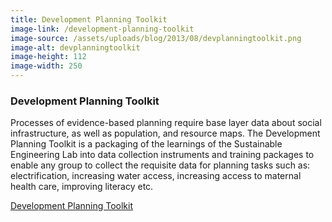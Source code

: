 ```yaml
---
title: Development Planning Toolkit
image-link: /development-planning-toolkit
image-source: /assets/uploads/blog/2013/08/devplanningtoolkit.png
image-alt: devplanningtoolkit
image-height: 112
image-width: 250
---
```

<h3>Development Planning Toolkit</h3>
<p>Processes of evidence-based planning require base layer data about social infrastructure, as well as population, and resource maps. The Development Planning Toolkit is a packaging of the learnings of the Sustainable Engineering Lab into data collection instruments and training packages to enable any group to collect the requisite data for planning tasks such as: electrification, increasing water access, increasing access to maternal health care, improving literacy etc.</p>
<a href="/development-planning-toolkit" target="blank">Development Planning Toolkit</a>
